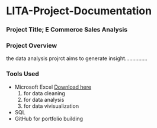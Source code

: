 # LITA-Project-Documentation

### Project Title; E Commerce Sales Analysis

### Project Overview
the data analysis projrct aims to generate insight...............

### Tools Used
- Microsoft Excel [Download here](https://www.microsoft.com)
   1. for data cleaning
   2. for data analysis
   3. for data vivisualization
- SQL
- GitHub for portfolio building 
      
